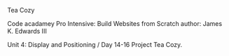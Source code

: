 Tea Cozy

Code acadamey Pro Intensive: Build Websites from Scratch author: James K. Edwards III

Unit 4: Display and Positioning / Day 14-16 Project Tea Cozy.
